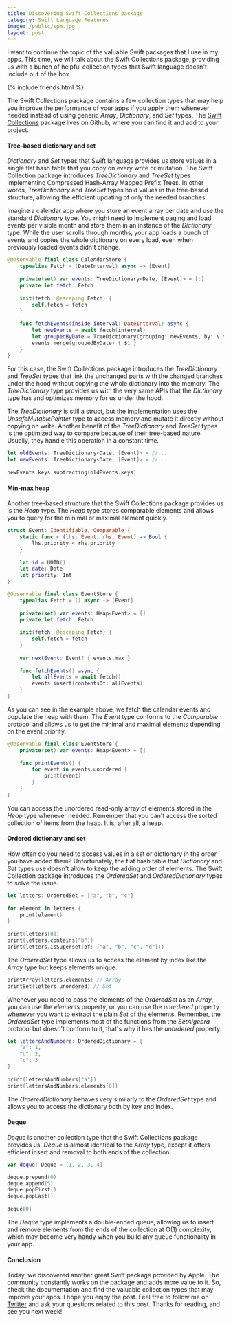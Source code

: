 ```yaml
---
title: Discovering Swift Collections package
category: Swift Language Features
image: /public/spm.jpg
layout: post
---
```


I want to continue the topic of the valuable Swift packages that I use in my apps. This time, we will talk about the Swift Collections package, providing us with a bunch of helpful collection types that Swift language doesn't include out of the box.

{% include friends.html %}

The Swift Collections package contains a few collection types that may help you improve the performance of your apps if you apply them whenever needed instead of using generic *Array*, *Dictionary*, and *Set* types. The [Swift Collections](https://github.com/apple/swift-collections) package lives on Github, where you can find it and add to your project.

#### Tree-based dictionary and set
*Dictionary* and *Set* types that Swift language provides us store values in a single flat hash table that you copy on every write or mutation. The Swift Collection package introduces *TreeDictionary* and *TreeSet* types implementing Compressed Hash-Array Mapped Prefix Trees. In other words, *TreeDictionary* and *TreeSet* types hold values in the tree-based structure, allowing the efficient updating of only the needed branches.

Imagine a calendar app where you store an event array per date and use the standard *Dictionary* type. You might need to implement paging and load events per visible month and store them in an instance of the *Dictionary* type. While the user scrolls through months, your app loads a bunch of events and copies the whole dictionary on every load, even when previously loaded events didn't change.

```swift
@Observable final class CalendarStore {
    typealias Fetch = (DateInterval) async -> [Event]
    
    private(set) var events: TreeDictionary<Date, [Event]> = [:]
    private let fetch: Fetch
    
    init(fetch: @escaping Fetch) {
        self.fetch = fetch
    }
    
    func fetchEvents(inside interval: DateInterval) async {
        let newEvents = await fetch(interval)
        let groupedByDate = TreeDictionary(grouping: newEvents, by: \.date)
        events.merge(groupedByDate) { $1 }
    }
}
```

For this case, the Swift Collections package introduces the *TreeDictionary* and *TreeSet* types that link the unchanged parts with the changed branches under the hood without copying the whole dictionary into the memory. The *TreeDictionary* type provides us with the very same APIs that the *Dictionary* type has and optimizes memory for us under the hood.

The *TreeDictionary* is still a struct, but the implementation uses the *UnsafeMutablePointer* type to access memory and mutate it directly without copying on write. Another benefit of the *TreeDictionary* and *TreeSet* types is the optimized way to compare because of their tree-based nature. Usually, they handle this operation in a constant time.

```swift
let oldEvents: TreeDictionary<Date, [Event]> = //...
let newEvents: TreeDictionary<Date, [Event]> = //...
    
newEvents.keys.subtracting(oldEvents.keys)
```

#### Min-max heap
Another tree-based structure that the Swift Collections package provides us is the *Heap* type. The *Heap* type stores comparable elements and allows you to query for the minimal or maximal element quickly.

```swift
struct Event: Identifiable, Comparable {
    static func < (lhs: Event, rhs: Event) -> Bool {
        lhs.priority < rhs.priority
    }
    
    let id = UUID()
    let date: Date
    let priority: Int
}

@Observable final class EventStore {
    typealias Fetch = () async -> [Event]
    
    private(set) var events: Heap<Event> = []
    private let fetch: Fetch
    
    init(fetch: @escaping Fetch) {
        self.fetch = fetch
    }
    
    var nextEvent: Event? { events.max }
    
    func fetchEvents() async {
        let allEvents = await fetch()
        events.insert(contentsOf: allEvents)
    }
}
```

As you can see in the example above, we fetch the calendar events and populate the heap with them. The *Event* type conforms to the *Comparable* protocol and allows us to get the minimal and maximal elements depending on the event priority.

```swift
@Observable final class EventStore {
    private(set) var events: Heap<Event> = []
    
    func printEvents() {
        for event in events.unordered {
            print(event)
        }
    }
}
```

You can access the unordered read-only array of elements stored in the *Heap* type whenever needed. Remember that you can't access the sorted collection of items from the heap. It is, after all, a heap.

#### Ordered dictionary and set
How often do you need to access values in a set or dictionary in the order you have added them? Unfortunately, the flat hash table that *Dictionary* and *Set* types use doesn't allow to keep the adding order of elements. The Swift Collection package introduces the *OrderedSet* and *OrderedDictionary* types to solve the issue.

```swift
let letters: OrderedSet = ["a", "b", "c"]
    
for element in letters {
    print(element)
}
    
print(letters[0])
print(letters.contains("b"))
print(letters.isSuperset(of: ["a", "b", "c", "d"]))
```

The *OrderedSet* type allows us to access the element by index like the *Array* type but keeps elements unique.

```swift
printArray(letters.elements) // Array
printSet(letters.unordered) // Set
```

Whenever you need to pass the elements of the *OrderedSet* as an *Array*, you can use the *elements* property, or you can use the *unordered* property whenever you want to extract the plain *Set* of the elements. Remember, the *OrderedSet* type implements most of the functions from the *SetAlgebra* protocol but doesn't conform to it, that's why it has the *unordered* property.

```swift
let lettersAndNumbers: OrderedDictionary = [
    "a": 1,
    "b": 2,
    "c": 3
]
    
print(lettersAndNumbers["a"])
print(lettersAndNumbers.elements[0])
```

The *OrderedDictionary* behaves very similarly to the *OrderedSet* type and allows you to access the dictionary both by key and index.

#### Deque
*Deque* is another collection type that the Swift Collections package provides us. *Deque* is almost identical to the *Array* type, except it offers efficient insert and removal to both ends of the collection.

```swift
var deque: Deque = [1, 2, 3, 4]

deque.prepend(0)
deque.append(5)
deque.popFirst()
deque.popLast()
    
deque[0]
```

The *Deque* type implements a double-ended queue, allowing us to insert and remove elements from the ends of the collection at O(1) complexity, which may become very handy when you build any queue functionality in your app.

#### Conclusion
Today, we discovered another great Swift package provided by Apple. The community constantly works on the package and adds more value to it. So, check the documentation and find the valuable collection types that may improve your apps. I hope you enjoy the post. Feel free to follow me on [Twitter](https://twitter.com/mecid) and ask your questions related to this post. Thanks for reading, and see you next week!
